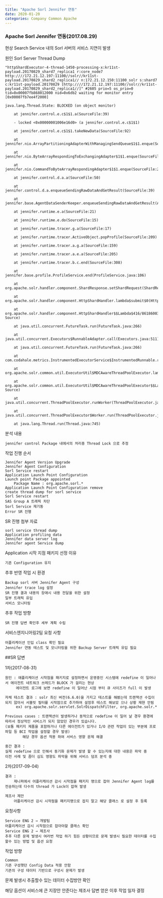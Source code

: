 ```yaml
---
title: "Apache Sorl Jennifer 연동"
date: 2020-01-20 
categories: Company Common Apache
---
```

### Apache Sorl Jennifer 연동(2017.08.29)

현상
    Search Service 내의 Sorl 서버의 서비스 지연이 발생
 
원인
    Sorl Server Thread Dump

    "httpShardExecutor-4-thread-1450-processing-x:kr11st-payload.20170829_shard7_replica1 r:core_node7 http:////172.21.12.197:11100//solr//kr11st-payload.20170829_shard2_replica1// n:172.21.12.150:11100_solr s:shard7 c:kr11st-payload.20170829 [http:////172.21.12.197:11100//solr//kr11st-payload.20170829_shard2_replica1//]" #2605 prio=5 os_prio=0 tid=0x00007fb868012000 nid=0x6db2 waiting for monitor entry [0x00007fb7ee4f2000]

    java.lang.Thread.State: BLOCKED (on object monitor)

        at jennifer.control.e.c$1$1.a(SourceFile:39)

        - locked <0x00000001006e16d0> (a jennifer.control.e.c$1$1)

        at jennifer.control.e.c$1$1.takeNewData(SourceFile:92)

        at jennifer.nio.ArrayPartitioningAdapterWithManagingSendQueue$1$1.enque(SourceFile:26)

        at jennifer.nio.ByteArrayRespondingToExchangingAdapter$1$1.enque(SourceFile:32)

        at jennifer.nio.CommandToByteArrayRespondingAdapter$1$1.enque(SourceFile:26)

        at jennifer.control.d.a.a(SourceFile:50)

        at jennifer.control.d.a.enqueueSendingRawDataAndGetResult(SourceFile:39)

        at jennifer.base.AgentDataSenderKeeper.enqueueSendingRawDataAndGetResult(AgentDataSenderKeeper.java:28)

        at jennifer.runtime.e.a(SourceFile:21)

        at jennifer.runtime.e.do(SourceFile:15)

        at jennifer.runtime.tracer.g.a(SourceFile:17)

        at jennifer.runtime.tracer.ActiveObject.popProfile(SourceFile:209)

        at jennifer.runtime.tracer.a.g.a(SourceFile:159)

        at jennifer.runtime.tracer.a.e.a(SourceFile:205)

        at jennifer.runtime.tracer.b.c.end(SourceFile:308)

        at jennifer.base.profile.ProfileService.end(ProfileService.java:106)

        at org.apache.solr.handler.component.ShardResponse.setShardRequest(ShardResponse.java:67)

        at org.apache.solr.handler.component.HttpShardHandler.lambda$submit$0(HttpShardHandler.java:136)

        at org.apache.solr.handler.component.HttpShardHandler$$Lambda$416/861860030.call(Unknown Source)

        at java.util.concurrent.FutureTask.run(FutureTask.java:266)

        at java.util.concurrent.Executors$RunnableAdapter.call(Executors.java:511)

        at java.util.concurrent.FutureTask.run(FutureTask.java:266)

        at com.codahale.metrics.InstrumentedExecutorService$InstrumentedRunnable.run(InstrumentedExecutorService.java:176)

        at org.apache.solr.common.util.ExecutorUtil$MDCAwareThreadPoolExecutor.lambda$execute$0(ExecutorUtil.java:229)

        at org.apache.solr.common.util.ExecutorUtil$MDCAwareThreadPoolExecutor$$Lambda$15/1862027464.run(Unknown Source)

        at java.util.concurrent.ThreadPoolExecutor.runWorker(ThreadPoolExecutor.java:1142)

        at java.util.concurrent.ThreadPoolExecutor$Worker.run(ThreadPoolExecutor.java:617)

        at java.lang.Thread.run(Thread.java:745)



분석 내용

    jennifer control Package 내에서의 처리중 Thread Lock 으로 추정
 
작업 진행 순서

    Jennifer Agent Version Upgrade
    Jennifer Agent Configuration
    Sorl Service restart
    Application Launch Point Configuration
    Launch point Package appointed
        Package Name : org.apache.sorl.*
    Application Launch Point Configuration remove
    create thread dump for sorl service 
    Sorl Service restart
    SAS Group A 트래픽 차단
    Sorl Service 재기동
    Error SR 진행
 
SR 진행 첨부 자료

    sorl service thread dump
    Application profiling data
    Jennifer data server log
    Jennifer agent Service dump
 
Application 시작 지점 패키지 선정 이유

    기존 Configuration 유지
 
추후 반영 작업 시 환경

    Backup sorl 서버 Jennifer Agent 구성
    Jennifer trace log 설정
    SR 진행 결과 내용의 장애시 내용 전달을 위한 설정
    일부 트래픽 유입
    서비스 모니터링
 
추후 작업 방향

    SR 진행 답변 확인후 세부 계획 수립
 
서비스엔지니어링2팀 요청 사항

    어플리케이션 인입 class 확인 필요
    Jennifer 연동 테스트 및 모니터링을 위한 Backup Server 트래픽 유입 필요
 
##SR 답변

1차(2017-08-31)

    원인 : 애플리케이션 시작점을 패키지로 설정하면서 운영중인 시스템에 redefine 이 일어나서 에이전트 네트워크 쓰레드가 BLOCK 가 걸리는 현상
         에이전트 로그에 보면 redefine 이 일어난 시점 부터 큐 사이즈가 full 이 발생

    자체 테스트 결과 : solr 최신 버전(6.6.0)을 가지고 테스트를 해봤는데 트랜잭션 수집이 되지 않아서 서블릿 필터를 시작점으로 추가하여 설정후 테스트 해보았 으나 상황 재현 안됨
         ex) org.apache.solr.servlet.SolrDispatchFilter, org.apache.solr.*

    Previous cases : 트랜잭션이 발생하거나 동적으로 redefine 이 일어 날 경우 환경에 따라서 정상적인 서비스가 되지 않았던 경우가 있습니다.
    (보통 패키지 제품을 포함하거나 다른 에이전트가 있거나 I/O 관련 작업이 있는 부분에 프로파일 등 BCI 작업을 설정할 경우 발생)
            해당 경우 옵션 적용 하여 서비스 영향 문제 해결 

    중간 결과 : 
    실제 redefine 으로 인해서 동기화 문제가 발생 할 수 있는지에 대한 내용은 파악 중
    이전 사례 및 좀더 심도 영향도 파악을 위해 서비스 덤프 분석 중

2차(2017-09-04)

    결과 : 
        제니퍼에서 어플리케이션 감시 시작점을 패키지 명으로 잡아 Jennifer Agent log를 전송하는데 다수의 thread 가 Lock이 잡혀 발생

    제조사 제안
        어플리케이션 감시 시작점을 패키지명으로 잡지 말고 해당 클래스 로 설정 후 등록

요청사항

    Service ENG 2 → 개발팀
    어플리케이션 감시 시작점으로 잡아야할 클래스 확인 
    Service ENG 2 → 제조사
    추후 다른 문제 발생시 여러번 작업 하기 힘든 상황이므로 문제 발생시 필요한 데이터를 수집 할수 있는 방법 및 옵션 요청

작업 방향

    Common
    기존 구성햇던 Config Data 적용 안함
    기존의 구성 데이터 기반으로 구성시 문제가 발생
 
문제 발생시 추출할수 있는 데이터 수집방안 확인

해당 옵션이 서비스에 큰 지장안 안준다는 제조사 답변 얻은 이후 작업 일자 결정
